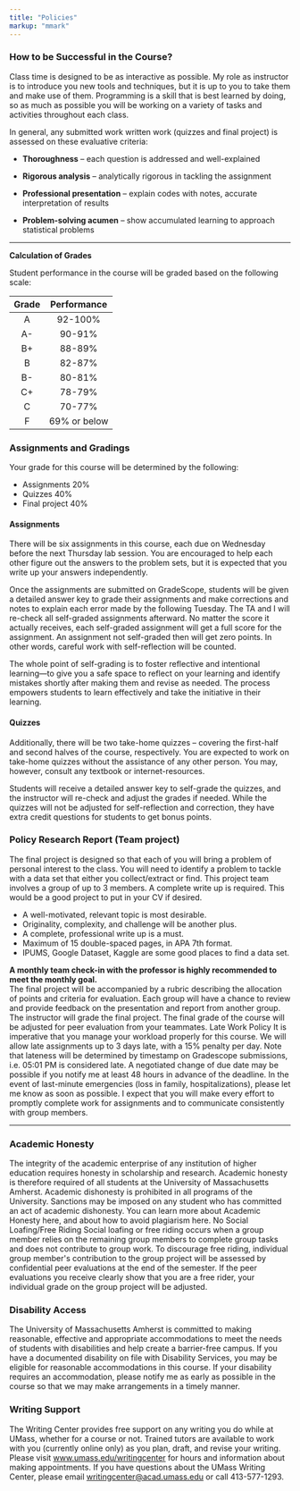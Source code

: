 ```yaml
---
title: "Policies"
markup: "mmark"
---
```


### How to be Successful in the Course?

Class time is designed to be as interactive as possible. My role as instructor is to introduce you new tools and techniques, but it is up to you to take them and make use of them. Programming is a skill that is best learned by doing, so as much as possible you will be working on a variety of tasks and activities throughout each class.

In general, any submitted work written work (quizzes and final project) is assessed on these evaluative criteria: 

*	**Thoroughness** – each question is addressed and well-explained 

*	**Rigorous analysis** – analytically rigorous in tackling the assignment 

*	**Professional presentation** – explain codes with notes, accurate interpretation of results 

*	**Problem-solving acumen** – show accumulated learning to approach statistical problems 

***

**Calculation of Grades** 

Student performance in the course will be graded based on the following scale: 

 Grade | Performance 
:----:| :-------:
    A  |  92-100% 
    A- |  90-91%  
    B+ |  88-89% 	
    B  |  82-87% 
    B- |  80-81% 
    C+ |  78-79% 
    C  |  70-77% 
    F  |  69% or below 

### Assignments and Gradings  

Your grade for this course will be determined by the following:   

*	Assignments 20%
*	Quizzes 40%
*	Final project 40% 


#### Assignments  
There will be six assignments in this course, each due on Wednesday before the next Thursday lab session. You are encouraged to help each other figure out the answers to the problem sets, but it is expected that you write up your answers independently.  

Once the assignments are submitted on GradeScope, students will be given a detailed answer key to grade their assignments and make corrections and notes to explain each error made by the following Tuesday. The TA and I will re-check all self-graded assignments afterward. No matter the score it actually receives, each self-graded assignment will get a full score for the assignment. An assignment not self-graded then will get zero points. In other words, careful work with self-reflection will be counted.   

The whole point of self-grading is to foster reflective and intentional learning—to give you a safe space to reflect on your learning and identify mistakes shortly after making them and revise as needed. The process empowers students to learn effectively and take the initiative in their learning.  

#### Quizzes  
Additionally, there will be two take-home quizzes – covering the first-half and second halves of the course, respectively. You are expected to work on take-home quizzes without the assistance of any other person. You may, however, consult any textbook or internet-resources.  

Students will receive a detailed answer key to self-grade the quizzes, and the instructor will re-check and adjust the grades if needed. While the quizzes will not be adjusted for self-reflection and correction, they have extra credit questions for students to get bonus points.  

### Policy Research Report (Team project)  
The final project is designed so that each of you will bring a problem of personal interest to the class. You will need to identify a problem to tackle with a data set that either you collect/extract or find. This project team involves a group of up to 3 members. A complete write up is required. This would be a good project to put in your CV if desired.  

*	A well-motivated, relevant topic is most desirable.
*	Originality, complexity, and challenge will be another plus.
*	A complete, professional write up is a must.
*	Maximum of 15 double-spaced pages, in APA 7th format. 
*	IPUMS, Google Dataset, Kaggle are some good places to find a data set.  

__A monthly team check-in with the professor is highly recommended to meet the monthly goal.__  
The final project will be accompanied by a rubric describing the allocation of points and criteria for evaluation. Each group will have a chance to review and provide feedback on the presentation and report from another group. The instructor will grade the final project. The final grade of the course will be adjusted for peer evaluation from your teammates. 
Late Work Policy
It is imperative that you manage your workload properly for this course. We will allow late
assignments up to 3 days late, with a 15% penalty per day. Note that lateness will be determined by timestamp on Gradescope submissions, i.e. 05:01 PM is considered late. A negotiated change of due date may be possible if you notify me at least 48 hours in advance of the deadline.  In the event of last-minute emergencies (loss in family, hospitalizations), please let me know as soon as possible. I expect that you will make every effort to promptly complete work for assignments and to communicate consistently with group members.

***

### Academic Honesty  
The integrity of the academic enterprise of any institution of higher education requires honesty in scholarship and research. Academic honesty is therefore required of all students at the University of Massachusetts Amherst. Academic dishonesty is prohibited in all programs of the University. Sanctions may be imposed on any student who has committed an act of academic dishonesty. You can learn more about Academic Honesty here, and about how to avoid plagiarism here. 
No Social Loafing/Free Riding
Social loafing or free riding occurs when a group member relies on the remaining group members to complete group tasks and does not contribute to group work. To discourage free riding, individual group member's contribution to the group project will be assessed by confidential peer evaluations at the end of the semester. If the peer evaluations you receive clearly show that you are a free rider, your individual grade on the group project will be adjusted.

### Disability Access
The University of Massachusetts Amherst is committed to making reasonable, effective and appropriate accommodations to meet the needs of students with disabilities and help create a barrier-free campus. If you have a documented disability on file with Disability Services, you may be eligible for reasonable accommodations in this course. If your disability requires an accommodation, please notify me as early as possible in the course so that we may make arrangements in a timely manner. 

### Writing Support
The Writing Center provides free support on any writing you do while at UMass, whether for a course or not. Trained tutors are available to work with you (currently online only) as you plan, draft, and revise your writing. Please visit www.umass.edu/writingcenter for hours and information about making appointments. If you have questions about the UMass Writing Center, please email writingcenter@acad.umass.edu  or call 413-577-1293.

